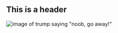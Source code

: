 ## This is a header

![image of trump saying "noob, go away!"](https://media.makeameme.org/created/noob-go-away.jpg)
